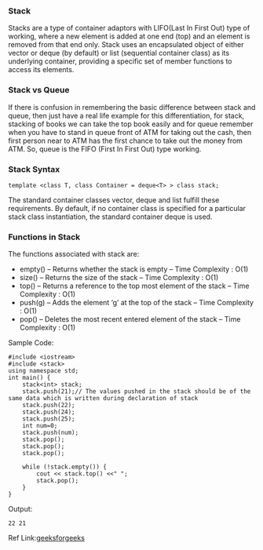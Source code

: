 ### Stack 
Stacks are a type of container adaptors with LIFO(Last In First Out) type of working, where a new element is added at one end (top) and an element
is removed from that end only.  Stack uses an encapsulated object of either vector or deque (by default) or list (sequential container class) as its underlying 
container, providing a specific set of member functions to access its elements. 
### Stack vs Queue 
If there is confusion in remembering the basic difference between stack and queue, then just have a real life example for this differentiation, 
for stack, stacking of books we can take the top book easily and for queue remember when you have to stand in queue front of ATM for taking out the cash, 
then first person near to ATM has the first chance to take out the money from ATM. So, queue is the FIFO (First In First Out) type working.
### Stack Syntax 
```
template <class T, class Container = deque<T> > class stack;
```
The standard container classes vector, deque and list fulfill these requirements.
By default, if no container class is specified for a particular stack class instantiation, the standard container deque is used.
### Functions in Stack
The functions associated with stack are: 
- empty() – Returns whether the stack is empty – Time Complexity : O(1) 
- size() – Returns the size of the stack – Time Complexity : O(1) 
- top() – Returns a reference to the top most element of the stack – Time Complexity : O(1) 
- push(g) – Adds the element ‘g’ at the top of the stack – Time Complexity : O(1) 
- pop() – Deletes the most recent entered element of the stack – Time Complexity : O(1) 

Sample Code:
```
#include <iostream>
#include <stack>
using namespace std;
int main() {
	stack<int> stack;
	stack.push(21);// The values pushed in the stack should be of the same data which is written during declaration of stack
	stack.push(22);
	stack.push(24);
	stack.push(25);
	int num=0;
	stack.push(num);
	stack.pop();
	stack.pop();
	stack.pop();
	
	while (!stack.empty()) {
		cout << stack.top() <<" ";
		stack.pop();
	}
}
```
Output:
```
22 21 
```
Ref Link:[geeksforgeeks](https://www.geeksforgeeks.org/stack-in-cpp-stl/) 
